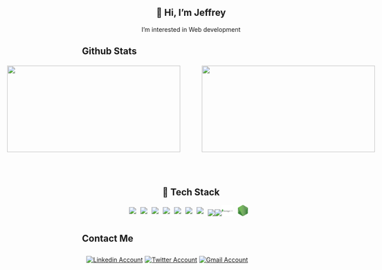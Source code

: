<!-- - 👋 Hi, I’m Jeffrey
- 👀 I’m interested in Web development
<br/>

## Github Stats  
<div align="center"><img src="https://github-readme-stats.vercel.app/api/top-langs/?username=RebelNii&hide_border=true&layout=compact" align="left" /></div>  

<div align="right"><img src="https://github-readme-stats.vercel.app/api?username=RebelNii&show_icons=true&count_private=true&hide_border=true" align="right" /></div>

<br/>

## 💼 Tech Stack

<div align="center" display="flex">

  ![JavaScript](https://img.shields.io/badge/-javascript-F7DF1E?&style=for-the-badge&logo=javascript&logoColor=black) ![HTML](https://img.shields.io/badge/HTML5-E34F26?style=for-the-badge&logo=html5&logoColor=white) ![React](https://img.shields.io/badge/-ReactJS-grey?&style=for-the-badge&logo=react&logoColor=61DAFB)
![VS Code](https://img.shields.io/badge/-VSCode-007ACC?&style=for-the-badge&logo=visual-studio-code&logoColor=white) ![Git](https://img.shields.io/badge/-Git-F05032?&style=for-the-badge&logo=git&logoColor=white)
![CSS](https://img.shields.io/badge/-css3-1572B6?&style=for-the-badge&logo=css3&logoColor=white) ![Tailwind](https://img.shields.io/badge/Tailwind-38B2AC?style=for-the-badge&logo=tailwind-css&logoColor=white) ![Laravel](https://img.shields.io/badge/-laravel-E34F26?style=for-the-badge&logo=laravel&logoColor=red) 
![Vue](https://img.shields.io/badge/-VueJS-green?&style=for-the-badge&logo=vue&logoColor=61DAFB) <img align="center" target="_blank" alt="MongoDB" width="26px" src="https://raw.githubusercontent.com/github/explore/80688e429a7d4ef2fca1e82350fe8e3517d3494d/topics/mongodb/mongodb.png" /> <img align="center" target="_blank" alt="NodeJS" width="26px" src="https://raw.githubusercontent.com/github/explore/80688e429a7d4ef2fca1e82350fe8e3517d3494d/topics/nodejs/nodejs.png" /> <img align="center" target="_blank" alt="PHP" width="26px" src="https://raw.githubusercontent.com/github/explore/80688e429a7d4ef2fca1e82350fe8e3517d3494d/topics/php/php.png" /> <img align="left" target="_blank" alt="SQL" width="26px" src="https://raw.githubusercontent.com/github/explore/80688e429a7d4ef2fca1e82350fe8e3517d3494d/topics/sql/sql.png" />

</div>


<br/>

## 💬 Connect with me : 

<a href="https://www.linkedin.com/in/jeffrey-kwade-7395b8237/">
  <img src="https://cdn.worldvectorlogo.com/logos/linkedin-icon-2.svg" title="Linkedin" alt="Linkedin Account" width="26"/>
</a>
<a href="https://twitter.com/KuntakinteNii">
  <img src="https://cdn.worldvectorlogo.com/logos/twitter-6.svg" title="Twitter" alt="Twitter Account" width="26"/>
</a>
<a href="mailto:kwadejeffrey@gmail.com">
  <img src="https://cdn.worldvectorlogo.com/logos/gmail-icon-2.svg" title="Gmail" alt="Gmail Account" width="26"/>
</a>
 -->
 <!---
RebelNii/RebelNii is a ✨ special ✨ repository because its `README.md` (this file) appears on your GitHub profile.
You can click the Preview link to take a look at your changes.
--->

<!-- Introduction -->
<h2 align="center">👋 Hi, I’m Jeffrey</h2>
<p align="center">I’m interested in Web development</p>

<!-- Stats and Tech Stack -->
## <p style="margin-top: 10px;">Github Stats</p>
<div style="display: flex; flex-direction: row; justify-content: center; align-items: center; margin-top: 10px;">
  <div style="display: flex; flex-direction: column; align-items: center;">
    <img src="https://github-readme-stats.vercel.app/api/top-langs/?username=RebelNii&hide_border=true&layout=compact" style="width: 400px; height: 200px;" />
  </div>
  <div style="display: flex; flex-direction: column; align-items: center; margin-left: 50px;">
    <img src="https://github-readme-stats.vercel.app/api?username=RebelNii&show_icons=true&count_private=true&hide_border=true" style="width: 400px; height: 200px;" />
  </div>
</div>

<div style="display: flex; flex-direction: column; align-items: center; margin-top: 50px;">
  <h2 align="center">💼 Tech Stack</h2>
  <div style="display: flex; flex-wrap: wrap; justify-content: center; align-items: center;">
    <img src="https://img.shields.io/badge/-javascript-F7DF1E?&style=for-the-badge&logo=javascript&logoColor=black" style="margin-right: 10px; margin-bottom: 10px;">
    <img src="https://img.shields.io/badge/HTML5-E34F26?style=for-the-badge&logo=html5&logoColor=white" style="margin-right: 10px; margin-bottom: 10px;">
    <img src="https://img.shields.io/badge/-ReactJS-grey?&style=for-the-badge&logo=react&logoColor=61DAFB" style="margin-right: 10px; margin-bottom: 10px;">
    <img src="https://img.shields.io/badge/-VSCode-007ACC?&style=for-the-badge&logo=visual-studio-code&logoColor=white" style="margin-right: 10px; margin-bottom: 10px;">
    <img src="https://img.shields.io/badge/-Git-F05032?&style=for-the-badge&logo=git&logoColor=white" style="margin-right: 10px; margin-bottom: 10px;">
    <img src="https://img.shields.io/badge/-css3-1572B6?&style=for-the-badge&logo=css3&logoColor=white" style="margin-right: 10px; margin-bottom: 10px;">
    <img src="https://img.shields.io/badge/Tailwind-38B2AC?style=for-the-badge&logo=tailwind-css&logoColor=white" style="margin-right: 10px; margin-bottom: 10px;">
    <img src="https://img.shields.io/badge/-laravel-E34F26?style=for-the-badge&logo=laravel&logoColor=red" style="margin-right: 10">
    <img src="https://img.shields.io/badge/-VueJS-green?&style=for-the-badge&logo=vue&logoColor=61DAFB"> 
   <img target="_blank" alt="MongoDB" style="margin-right: 10px; margin-bottom: 10px;" width="26" src="https://raw.githubusercontent.com/github/explore/80688e429a7d4ef2fca1e82350fe8e3517d3494d/topics/mongodb/mongodb.png" /> 
<img target="_blank" alt="NodeJS" style="margin-right: 10px; margin-bottom: 10px;" width="26" src="https://raw.githubusercontent.com/github/explore/80688e429a7d4ef2fca1e82350fe8e3517d3494d/topics/nodejs/nodejs.png" />
  </div>
</div>

## Contact Me
<div style="display: flex; padding: 10px; gap: 5px">
<a href="https://www.linkedin.com/in/jeffrey-kwade-7395b8237/">
  <img src="https://cdn.worldvectorlogo.com/logos/linkedin-icon-2.svg" title="Linkedin" alt="Linkedin Account" width="26"/>
</a>
<a href="https://twitter.com/KuntakinteNii">
  <img src="https://cdn.worldvectorlogo.com/logos/twitter-6.svg" title="Twitter" alt="Twitter Account" width="26"/>
</a>
<a href="mailto:kwadejeffrey@gmail.com">
  <img src="https://cdn.worldvectorlogo.com/logos/gmail-icon-2.svg" title="Gmail" alt="Gmail Account" width="26"/>
</a>

</div>
